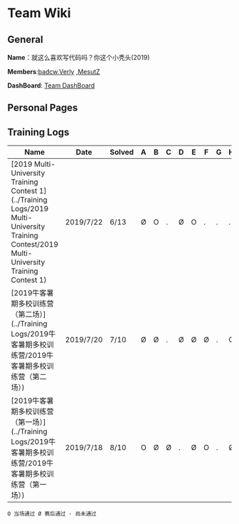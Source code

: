 
# Team Wiki

## General

**Name**：就这么喜欢写代码吗？你这个小秃头(2019)

**Members**:[badcw](https://codeforces.com/profile/badcw),[Verly](https://codeforces.com/profile/Verly) ,[MesutZ](https://codeforces.com/profile/MesutZ)

**DashBoard**: [Team DashBoard](http://www.weaselcrow.com/pro/cf/team/?h=badcw;Verly)

## Personal Pages








## Training Logs

| Name                                                         | Date      | Solved | A    | B    | C    | D    | E    | F    | G    | H    | I    | J    | K    | L    | M    |
| ------------------------------------------------------------ | --------- | ------ | ---- | ---- | ---- | ---- | ---- | ---- | ---- | ---- | ---- | ---- | ---- | ---- | ---- |
| [2019 Multi-University Training Contest 1](../Training Logs/2019 Multi-University Training Contest/2019 Multi-University Training Contest 1) | 2019/7/22 | 6/13   | Ø    | O    | .    | Ø    | O    | .    | .    | .    | Ø    | .    | .    | .    | Ø    |
| [2019牛客暑期多校训练营（第二场）](../Training Logs/2019牛客暑期多校训练营/2019牛客暑期多校训练营（第二场）) | 2019/7/20 | 7/10   | Ø    | Ø    | .    | Ø    | Ø    | Ø    | .    | O    | .    | Ø    |      |      |      |
| [2019牛客暑期多校训练营（第一场）](../Training Logs/2019牛客暑期多校训练营/2019牛客暑期多校训练营（第一场）) | 2019/7/18 | 8/10   | O    | Ø    | Ø    | .    | Ø    | O    | .    | Ø    | Ø    | O    |      |      |      |

`O 当场通过 Ø 赛后通过 · 尚未通过 `

